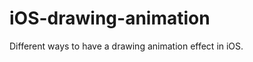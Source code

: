 iOS-drawing-animation
=====================

Different ways to have a drawing animation effect in iOS.
